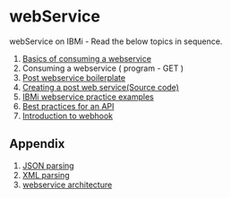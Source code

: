 # webService
webService on IBMi - Read the below  topics in sequence. 


1.  [Basics of consuming a webservice](./basics.md)
2.  Consuming a webservice ( program - GET )
3.  [Post webservice boilerplate](https://github.com/GajenderTyagi/rpg-webservice-boilerpolate)
4.  [Creating a post web service(Source code)](./src/postwebservice)
5.  [IBMi webservice practice examples](./practice.md)
6.  [Best practices for an API](https://restfulapi.net/)
7.  [Introduction to webhook](https://www.getvero.com/resources/webhooks/)

## Appendix 


1.  [JSON parsing](./referDocs/Db2-JSON-Features-TRIDEX.pdf)
2.  [XML parsing](./referDocs/XML-Parsing.docx)
3.  [webservice architecture](./referDocs/ws-arch.jpg)
